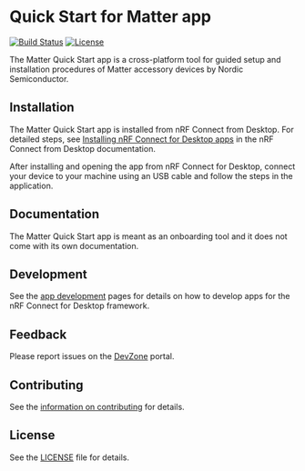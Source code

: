 # Quick Start for Matter app

[![Build Status](https://dev.azure.com/NordicSemiconductor/Wayland/_apis/build/status/pc-nrfconnect-matter-quickstart?branchName=main)](https://dev.azure.com/NordicSemiconductor/Wayland/_build/latest?definitionId=10&branchName=main)
[![License](https://img.shields.io/badge/license-Modified%20BSD%20License-blue.svg)](LICENSE)

The Matter Quick Start app is a cross-platform tool for guided setup and
installation procedures of Matter accessory devices by Nordic Semiconductor.

## Installation

The Matter Quick Start app is installed from nRF Connect from Desktop. For
detailed steps, see
[Installing nRF Connect for Desktop apps](https://docs.nordicsemi.com/bundle/nrf-connect-desktop/page/installing_apps.html)
in the nRF Connect from Desktop documentation.

After installing and opening the app from nRF Connect for Desktop, connect your
device to your machine using an USB cable and follow the steps in the
application.

## Documentation

The Matter Quick Start app is meant as an onboarding tool and it does not come
with its own documentation.

## Development

See the
[app development](https://nordicsemiconductor.github.io/pc-nrfconnect-docs/)
pages for details on how to develop apps for the nRF Connect for Desktop
framework.

## Feedback

Please report issues on the [DevZone](https://devzone.nordicsemi.com) portal.

## Contributing

See the
[information on contributing](https://nordicsemiconductor.github.io/pc-nrfconnect-docs/contributing)
for details.

## License

See the [LICENSE](LICENSE) file for details.
